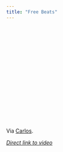 ```yaml
---
title: "Free Beats"
---
```

<p><object width="450" height="253"><param name="allowfullscreen" value="true" /><param name="allowscriptaccess" value="always" /><param name="movie" value="http://vimeo.com/moogaloop.swf?clip_id=5107766&amp;server=vimeo.com&amp;show_title=0&amp;show_byline=0&amp;show_portrait=0&amp;color=046380&amp;fullscreen=1" /><embed src="http://vimeo.com/moogaloop.swf?clip_id=5107766&amp;server=vimeo.com&amp;show_title=0&amp;show_byline=0&amp;show_portrait=0&amp;color=046380&amp;fullscreen=1" type="application/x-shockwave-flash" allowfullscreen="true" allowscriptaccess="always" width="450" height="253"></embed></object></p>
<p>Via <a href="http://www.bloglos.com">Carlos</a>.</p>
<p><em><a href="http://vimeo.com/5107766">Direct link to video</a></em></p>
